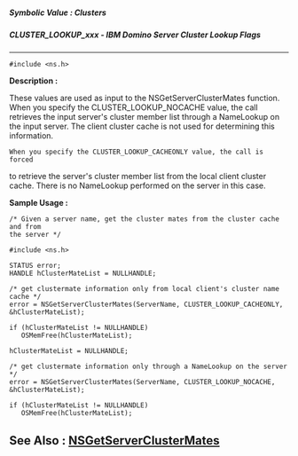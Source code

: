 ##### Symbolic Value : Clusters
##### CLUSTER_LOOKUP_xxx - IBM Domino Server Cluster Lookup Flags
---
```
#include <ns.h>
```
**Description :**

These values are used as input to the NSGetServerClusterMates function.  When 
you specify the CLUSTER_LOOKUP_NOCACHE value, the call retrieves the input 
server's cluster member list through a NameLookup on the input server.  The 
client cluster cache is not used for determining this information.  

	When you specify the CLUSTER_LOOKUP_CACHEONLY value, the call is forced 
to retrieve the server's cluster member list from the local client cluster 
cache.  There is no NameLookup performed on the server in this case.

**Sample Usage :**
```
/* Given a server name, get the cluster mates from the cluster cache and from 
the server */

#include <ns.h>

STATUS error;
HANDLE hClusterMateList = NULLHANDLE;

/* get clustermate information only from local client's cluster name cache */
error = NSGetServerClusterMates(ServerName, CLUSTER_LOOKUP_CACHEONLY, 
&hClusterMateList);

if (hClusterMateList != NULLHANDLE)
   OSMemFree(hClusterMateList);

hClusterMateList = NULLHANDLE;

/* get clustermate information only through a NameLookup on the server */
error = NSGetServerClusterMates(ServerName, CLUSTER_LOOKUP_NOCACHE, 
&hClusterMateList);

if (hClusterMateList != NULLHANDLE)
   OSMemFree(hClusterMateList);
```
**See Also :**
[NSGetServerClusterMates](/reference/Func/NSGetServerClusterMates)
---
